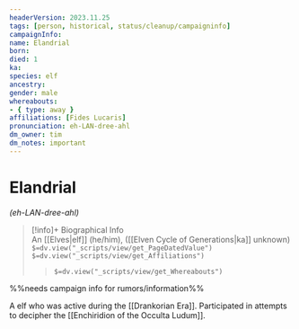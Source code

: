 ```yaml
---
headerVersion: 2023.11.25
tags: [person, historical, status/cleanup/campaigninfo]
campaignInfo:
name: Elandrial
born:
died: 1
ka:
species: elf
ancestry:
gender: male
whereabouts:
- { type: away }
affiliations: [Fides Lucaris]
pronunciation: eh-LAN-dree-ahl
dm_owner: tim
dm_notes: important
---
```

# Elandrial
*(eh-LAN-dree-ahl)*
>[!info]+ Biographical Info  
> An [[Elves|elf]] (he/him), ([[Elven Cycle of Generations|ka]] unknown)  
> `$=dv.view("_scripts/view/get_PageDatedValue")`  
> `$=dv.view("_scripts/view/get_Affiliations")`  
>> `$=dv.view("_scripts/view/get_Whereabouts")`

%%needs campaign info for rumors/information%%

A elf who was active during the [[Drankorian Era]]. Participated in attempts to decipher the [[Enchiridion of the Occulta Ludum]].